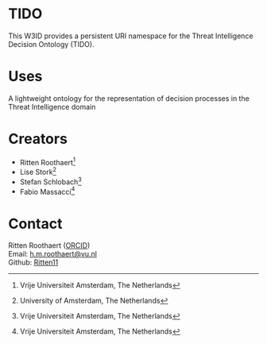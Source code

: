 # TIDO
This W3ID provides a persistent URI namespace for the Threat Intelligence Decision Ontology (TIDO).

# Uses
A lightweight ontology for the representation of decision processes in the Threat Intelligence domain

# Creators

- Ritten Roothaert[^1]
- Lise Stork[^2]
- Stefan Schlobach[^1]
- Fabio Massacci[^1]

[^1]: Vrije Universiteit Amsterdam, The Netherlands
[^2]: University of Amsterdam, The Netherlands


# Contact
Ritten Roothaert ([ORCID](https://orcid.org/0009-0008-7843-6513)) \
Email: [h.m.roothaert@vu.nl](mailto:h.m.roothaert@vu.nl) \
Github: [Ritten11](https://github.com/Ritten11)
